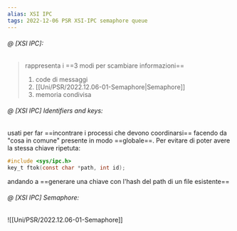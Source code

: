 ```yaml
---
alias: XSI IPC
tags: 2022-12-06 PSR XSI-IPC semaphore queue
---
```


###### @ [XSI IPC]:
> rappresenta i ==3 modi per scambiare informazioni==
> 1. code di messaggi
> 2. [[Uni/PSR/2022.12.06-01-Semaphore|Semaphore]]
> 3. memoria condivisa
<!--ID: 1670436120050-->


###### @ [XSI IPC] Identifiers and keys:
usati per far ==incontrare i processi che devono coordinarsi== facendo da "cosa in comune" presente in modo ==globale==. Per evitare di poter avere la stessa chiave ripetuta:

```c
#include <sys/ipc.h>  
key_t ftok(const char *path, int id);
```

andando a ==generare una chiave con l'hash del path di un file esistente==
<!--ID: 1670484616727-->




###### @ [XSI IPC] Semaphore:
![[Uni/PSR/2022.12.06-01-Semaphore]]